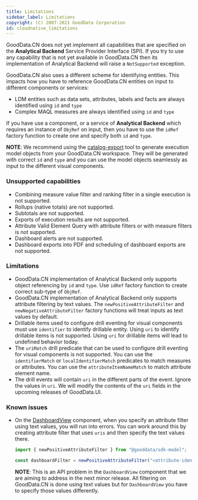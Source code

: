 ```yaml
---
title: Limitations
sidebar_label: Limitations
copyright: (C) 2007-2021 GoodData Corporation
id: cloudnative_limitations
---
```


GoodData.CN does not yet implement all capabilities that are specified on the **Analytical Backend** Service Provider Interface (SPI).
If you try to use any capability that is not yet available in GoodData.CN then its implementation of Analytical Backend
will raise a `NotSupported` exception.

GoodData.CN also uses a different scheme for identifying entities. This impacts how you have to reference GoodData.CN entities on 
input to different components or services:

-  LDM entities such as data sets, attributes, labels and facts are always identified using `id` and `type`
-  Complex MAQL measures are always identified using `id` and `type`

If you have use a component, or a service of **Analytical Backend** which requires an instance of `ObjRef` on input, then
you have to use the `idRef` factory function to create one and specify both `id` and `type`.

**NOTE**: We recommend using the [catalog-export](02_start__catalog_export.md) tool to generate execution model
objects from your GoodData.CN workspace. They will be generated with correct `id` and `type` and you can use the
model objects seamlessly as input to the different visual components.

### Unsupported capabilities

-  Combining measure value filter and ranking filter in a single execution is not supported.
-  Rollups (native totals) are not supported.
-  Subtotals are not supported.
-  Exports of execution results are not supported.
-  Attribute Valid Element Query with attribute filters or with measure filters is not supported.
-  Dashboard alerts are not supported.
-  Dashboard exports into PDF and scheduling of dashboard exports are not supported.

### Limitations

-  GoodData.CN implementation of Analytical Backend only supports object referencing by `id` and `type`. Use `idRef` factory
   function to create correct sub-type of `ObjRef`.
-  GoodData.CN implementation of Analytical Backend only supports attribute filtering by text values. The `newPositiveAttributeFilter`
   and `newNegativeAttributeFilter` factory functions will treat inputs as text values by default.
-  Drillable items used to configure drill eventing for visual components must use `identifier` to identify drillable entity. 
   Using `uri` to identify drillable items is not supported. Using `uri` for drillable items will lead to undefined behavior today.
-  The `uriMatch` drill predicate that can be used to configure drill eventing for visual components is not supported. You can
   use the `identifierMatch` or `localIdentifierMatch` predicates to match measures or attributes. You can use the `attributeItemNameMatch`
   to match attribute element name.
-  The drill events will contain `uri` in the different parts of the event. Ignore the values in `uri`. We will modify the contents
   of the `uri` fields in the upcoming releases of GoodData.UI.
   
### Known issues

-  On the [DashboardView](10_vis__dashboard_view.md) component, when you specify an attribute filter using text values, you will run
   into errors. You can work around this by creating attribute filter that uses `uris` and then specify the text values there.
   
   ```javascript
   import { newPositiveAttributeFilter } from "@gooddata/sdk-model";
   
   const dashboardFilter = newPositiveAttributeFilter("<attribute-identifier>", { uris: [ "textValue1", "textValue2" ]})
   ```

   **NOTE**: This is an API problem in the `DashboardView` component that we are aiming to address in the next minor 
   release. All filtering on GoodData.CN is done using text values but for `DashboardView` you have to specify those
   values differently.
